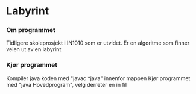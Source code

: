 # Labyrint

### Om programmet
Tidligere skoleprosjekt i IN1010 som er utvidet. Er en algoritme som finner veien ut av en labyrint

### Kjør programmet
Kompiler java koden med "javac *java" innenfor mappen
Kjør programmet med "java Hovedprogram", velg derreter en in fil
